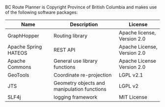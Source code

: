 BC Route Planner is Copyright Province of British Columbia and makes use of the following software packages:

Name | Description | License
--- | --- | ---
GraphHopper | Routing library | Apache license, Version 2.0
Apache Spring HATEOS | REST API | Apache License, Version 2.0
Apache Commons | General use library functions |	Apache License Version 2.0
GeoTools	| Coordinate re-projection |	LGPL v2.1
JTS | Geometry objects and manipulation functions |	LGPL v2
SLF4j |	logging framework |	MIT License
